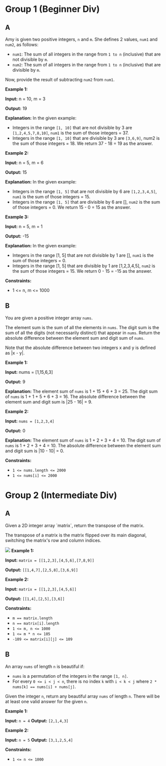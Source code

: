 <h1>Group 1 (Beginner Div)</h1>

<h2>A</h2>

Amy is given two positive integers, `n` and `m`. She defines 2 values, `num1` and `num2`, as follows:</br>
- `num1`: The sum of all integers in the range from `1 to n` (inclusive) that are not divisible by `m`.</br>
- `num2`: The sum of all integers in the range from `1 to n` (inclusive) that are divisible by `m`.

Now, provide the result of subtracting `num2` from `num1`.

**Example 1:**

**Input:** n = 10, m = 3

**Output:** 19

**Explanation:**
In the given example:

- Integers in the range `[1, 10]` that are not divisible by 3 are `[1,2,4,5,7,8,10]`, `num1` is the sum of those integers = 37.
- Integers in the range `[1, 10]` that are divisible by 3 are `[3,6,9]`, num2 is the sum of those integers = 18. We return 37 - 18 = 19 as the answer.

**Example 2:**

**Input:** n = 5, m = 6

**Output:** 15

**Explanation:**
In the given example:

- Integers in the range `[1, 5]` that are not divisible by 6 are `[1,2,3,4,5]`, `num1` is the sum of those integers = 15.
- Integers in the range `[1, 5]` that are divisible by 6 are [], `num2` is the sum of those integers = 0. We return 15 - 0 = 15 as the answer.

**Example 3:**

**Input:** n = 5, m = 1

**Output:** -15

**Explanation:**
In the given example:

- Integers in the range [1, 5] that are not divisible by 1 are [], `num1` is the sum of those integers = 0.
- Integers in the range [1, 5] that are divisible by 1 are [1,2,3,4,5], `num2` is the sum of those integers = 15.
  We return 0 - 15 = -15 as the answer.

**Constraints:**

- 1 <= n, m <= 1000

<h2>B</h2>

You are given a positive integer array `nums`.

The element sum is the sum of all the elements in `nums`.
The digit sum is the sum of all the digits (not necessarily distinct) that appear in `nums`.
Return the absolute difference between the element sum and digit sum of `nums`.

Note that the absolute difference between two integers x and y is defined as |x - y|.

**Example 1:**

**Input:** nums = [1,15,6,3]

**Output:** 9

**Explanation:**
The element sum of `nums` is 1 + 15 + 6 + 3 = 25.
The digit sum of `nums` is 1 + 1 + 5 + 6 + 3 = 16.
The absolute difference between the element sum and digit sum is |25 - 16| = 9.

**Example 2:**

**Input:** `nums = [1,2,3,4]`

**Output:** 0

**Explanation:**
The element sum of `nums` is 1 + 2 + 3 + 4 = 10.
The digit sum of `nums` is 1 + 2 + 3 + 4 = 10.
The absolute difference between the element sum and digit sum is |10 - 10| = 0.

**Constraints:**

- `1 <= nums.length <= 2000`
- `1 <= nums[i] <= 2000`

<h1>Group 2 (Intermediate Div)</h1>
<h2>A</h2>
Given a 2D integer array `matrix`, return the transpose of the matrix.

The transpose of a matrix is the matrix flipped over its main diagonal, switching the matrix's row and column indices.

![](https://cdn.discordapp.com/attachments/777732038324256779/1164281049552015420/image.png?ex=6542a439&is=65302f39&hm=ede6732aa5730ec719b7e7ecb828a70977224ba57b3225ae0de9f0227853d17a&)
**Example 1:**

**Input:** `matrix = [[1,2,3],[4,5,6],[7,8,9]]`

**Output:** `[[1,4,7],[2,5,8],[3,6,9]]`

**Example 2:**

**Input:** `matrix = [[1,2,3],[4,5,6]]`

**Output:** `[[1,4],[2,5],[3,6]]`

**Constraints:**

- `m == matrix.length`
- `n == matrix[i].length`
- `1 <= m, n <= 1000`
- `1 <= m * n <= 105`
- `-109 <= matrix[i][j] <= 109`

<h2>B</h2>

An array `nums` of length `n` is beautiful if:

- `nums` is a permutation of the integers in the range `[1, n]`.
- For every `0 <= i < j < n`, there is no index `k` with `i < k < j` where `2 * nums[k] == nums[i] + nums[j]`.

Given the integer `n`, return any beautiful array `nums` of length `n`. There will be at least one valid answer for the given `n`.

**Example 1:**

**Input:** `n = 4`
**Output:** `[2,1,4,3]`

**Example 2:**

**Input:** `n = 5`
**Output:** `[3,1,2,5,4]`

**Constraints:**

- `1 <= n <= 1000`
